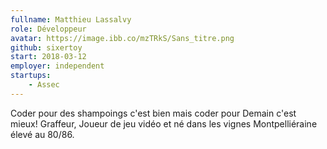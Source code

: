 ```yaml
---
fullname: Matthieu Lassalvy
role: Développeur
avatar: https://image.ibb.co/mzTRkS/Sans_titre.png
github: sixertoy
start: 2018-03-12
employer: independent
startups:
    - Assec
---
```


Coder pour des shampoings c'est bien mais coder pour Demain c'est mieux! Graffeur, Joueur de jeu vidéo et né dans les vignes Montpelliéraine élevé au 80/86.

